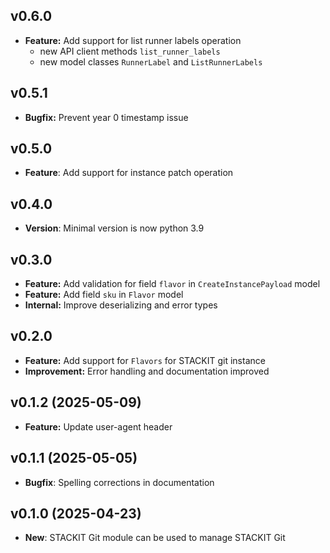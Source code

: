 ## v0.6.0
- **Feature:** Add support for list runner labels operation
  - new API client methods `list_runner_labels`
  - new model classes `RunnerLabel` and `ListRunnerLabels`

## v0.5.1
- **Bugfix:** Prevent year 0 timestamp issue

## v0.5.0
- **Feature**: Add support for instance patch operation

## v0.4.0
- **Version**: Minimal version is now python 3.9

## v0.3.0
- **Feature:** Add validation for field `flavor` in `CreateInstancePayload` model
- **Feature:** Add field `sku` in `Flavor` model
- **Internal:** Improve deserializing and error types

## v0.2.0
- **Feature:** Add support for `Flavors` for STACKIT git instance
- **Improvement:** Error handling and documentation improved

## v0.1.2 (2025-05-09)
- **Feature:** Update user-agent header

## v0.1.1 (2025-05-05)
- **Bugfix**: Spelling corrections in documentation

## v0.1.0 (2025-04-23)

- **New**: STACKIT Git module can be used to manage STACKIT Git
